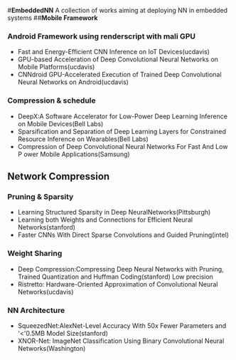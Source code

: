 #**EmbeddedNN**
A collection of works aiming at deploying NN in embedded systems
##**Mobile Framework**
### **Android Framework using renderscript with mali GPU**
- Fast and Energy-Efficient CNN Inference on IoT Devices(ucdavis)
- GPU-based Acceleration of Deep Convolutional Neural Networks on Mobile Platforms(ucdavis)
- CNNdroid GPU-Accelerated Execution of Trained Deep Convolutional Neural Networks on Android(ucdavis)
### **Compression & schedule**
- DeepX:A Software Accelerator for Low-Power Deep Learning Inference on Mobile Devices(Bell Labs)
- Sparsification and Separation of Deep Learning Layers for Constrained Resource Inference on Wearables(Bell Labs)
- Compression of Deep Convolutional  Neural Networks For Fast And Low P ower Mobile Applications(Samsung)

## **Network Compression**
### **Pruning & Sparsity**
- Learning Structured Sparsity in Deep NeuralNetworks(Pittsburgh)
- Learning both Weights and Connections for Efficient Neural Networks(stanford)
- Faster CNNs With Direct Sparse Convolutions and Guided Pruning(intel)
### **Weight Sharing**
- Deep Compression:Compressing Deep Neural Networks with Pruning, Trained Quantization and Huffman Coding(stanford)
Low precision
- Ristretto: Hardware-Oriented Approximation of Convolutional Neural Networks(ucdavis)
### **NN Architecture**
- SqueezedNet:AlexNet-Level Accuracy With 50x Fewer Parameters and '<'0.5MB Model Size(stanford)
- XNOR-Net: ImageNet Classification Using Binary Convolutional Neural Networks(Washington)



